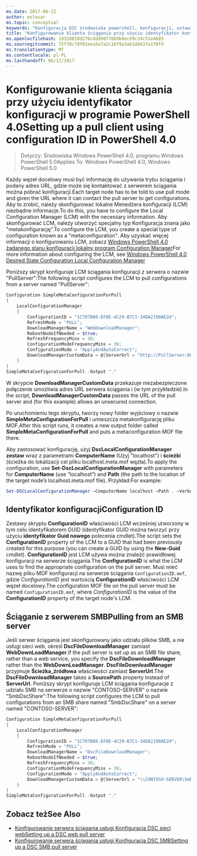 ```yaml
---
ms.date: 2017-06-12
author: eslesar
ms.topic: conceptual
keywords: "Konfiguracja DSC środowiska powershell, konfiguracji, ustawienia"
title: "Konfigurowanie klienta ściągania przy użyciu identyfikator konfiguracji w programie PowerShell 4.0"
ms.openlocfilehash: 19328018d276cddd0877869b0ec69c14c51e4b85
ms.sourcegitcommit: 75f70c7df01eea5e7a2c16f9a3ab1dd437a1f8fd
ms.translationtype: MT
ms.contentlocale: pl-PL
ms.lasthandoff: 06/12/2017
---
```

# <a name="setting-up-a-pull-client-using-configuration-id-in-powershell-40"></a><span data-ttu-id="02b54-103">Konfigurowanie klienta ściągania przy użyciu identyfikator konfiguracji w programie PowerShell 4.0</span><span class="sxs-lookup"><span data-stu-id="02b54-103">Setting up a pull client using configuration ID in PowerShell 4.0</span></span>

><span data-ttu-id="02b54-104">Dotyczy: Środowiska Windows PowerShell 4.0, programu Windows PowerShell 5.0</span><span class="sxs-lookup"><span data-stu-id="02b54-104">Applies To: Windows PowerShell 4.0, Windows PowerShell 5.0</span></span>

<span data-ttu-id="02b54-105">Każdy węzeł docelowy musi być informację do używania trybu ściągania i podany adres URL, gdzie może się kontaktować z serwerem ściągania można pobrać konfiguracji.</span><span class="sxs-lookup"><span data-stu-id="02b54-105">Each target node has to be told to use pull mode and given the URL where it can contact the pull server to get configurations.</span></span> <span data-ttu-id="02b54-106">Aby to zrobić, należy skonfigurować lokalne Menedżera konfiguracji (LCM) niezbędne informacje.</span><span class="sxs-lookup"><span data-stu-id="02b54-106">To do this, you have to configure the Local Configuration Manager (LCM) with the necessary information.</span></span> <span data-ttu-id="02b54-107">Aby skonfigurować LCM, należy utworzyć specjalny typ Konfiguracja znana jako "metakonfigurację".</span><span class="sxs-lookup"><span data-stu-id="02b54-107">To configure the LCM, you create a special type of configuration known as a "metaconfiguration".</span></span> <span data-ttu-id="02b54-108">Aby uzyskać więcej informacji o konfigurowaniu LCM, zobacz [Windows PowerShell 4.0 żądanego stanu konfiguracji lokalny program Configuration Manager](metaConfig4.md)</span><span class="sxs-lookup"><span data-stu-id="02b54-108">For more information about configuring the LCM, see [Windows PowerShell 4.0 Desired State Configuration Local Configuration Manager](metaConfig4.md)</span></span>

<span data-ttu-id="02b54-109">Poniższy skrypt konfiguruje LCM ściągania konfiguracji z serwera o nazwie "PullServer":</span><span class="sxs-lookup"><span data-stu-id="02b54-109">The following script configures the LCM to pull configurations from a server named "PullServer":</span></span>

```powershell
Configuration SimpleMetaConfigurationForPull 
{ 
    LocalConfigurationManager 
    { 
        ConfigurationID = "1C707B86-EF8E-4C29-B7C1-34DA2190AE24";
        RefreshMode = "PULL";
        DownloadManagerName = "WebDownloadManager";
        RebootNodeIfNeeded = $true;
        RefreshFrequencyMins = 30;
        ConfigurationModeFrequencyMins = 30; 
        ConfigurationMode = "ApplyAndAutoCorrect";
        DownloadManagerCustomData = @{ServerUrl = "http://PullServer:8080/PSDSCPullServer/PSDSCPullServer.svc"; AllowUnsecureConnection = “TRUE”}
    } 
} 
SimpleMetaConfigurationForPull -Output "."
```

<span data-ttu-id="02b54-110">W skrypcie **DownloadManagerCustomData** przekazuje niezabezpieczone połączenie umożliwia adres URL serwera ściągania i (w tym przykładzie).</span><span class="sxs-lookup"><span data-stu-id="02b54-110">In the script, **DownloadManagerCustomData** passes the URL of the pull server and (for this example) allows an unsecured connection.</span></span> 

<span data-ttu-id="02b54-111">Po uruchomieniu tego skryptu, tworzy nowy folder wyjściowy o nazwie **SimpleMetaConfigurationForPull** i umieszcza metakonfigurację pliku MOF.</span><span class="sxs-lookup"><span data-stu-id="02b54-111">After this script runs, it creates a new output folder called **SimpleMetaConfigurationForPull** and puts a metaconfiguration MOF file there.</span></span>

<span data-ttu-id="02b54-112">Aby zastosować konfigurację, użyj **DscLocalConfigurationManager zestaw** wraz z parametrami **ComputerName** (Użyj "localhost") i **ścieżki** (ścieżka do lokalizacji cel pliku localhost.meta.mof węzła).</span><span class="sxs-lookup"><span data-stu-id="02b54-112">To apply the configuration, use **Set-DscLocalConfigurationManager** with parameters for **ComputerName** (use “localhost”) and **Path** (the path to the location of the target node’s localhost.meta.mof file).</span></span> <span data-ttu-id="02b54-113">Przykład:</span><span class="sxs-lookup"><span data-stu-id="02b54-113">For example:</span></span> 
```powershell
Set-DSCLocalConfigurationManager –ComputerName localhost –Path . –Verbose.
```

## <a name="configuration-id"></a><span data-ttu-id="02b54-114">Identyfikator konfiguracji</span><span class="sxs-lookup"><span data-stu-id="02b54-114">Configuration ID</span></span>
<span data-ttu-id="02b54-115">Zestawy skryptu **ConfigurationID** właściwości LCM wcześniej utworzony w tym celu identyfikatorem GUID (identyfikator GUID można tworzyć przy użyciu **identyfikator Guid nowego** polecenia cmdlet).</span><span class="sxs-lookup"><span data-stu-id="02b54-115">The script sets the **ConfigurationID** property of the LCM to a GUID that had been previously created for this purpose (you can create a GUID by using the **New-Guid** cmdlet).</span></span> <span data-ttu-id="02b54-116">**ConfigurationID** jest LCM używa można znaleźć prawidłowej konfiguracji na serwerze ściągania.</span><span class="sxs-lookup"><span data-stu-id="02b54-116">The **ConfigurationID** is what the LCM uses to find the appropriate configuration on the pull server.</span></span> <span data-ttu-id="02b54-117">Musi mieć nazwę pliku MOF konfiguracji na serwerze ściągania `ConfigurationID.mof`, gdzie *ConfigurationID* jest wartością **ConfigurationID** właściwości LCM węzeł docelowy.</span><span class="sxs-lookup"><span data-stu-id="02b54-117">The configuration MOF file on the pull server must be named `ConfigurationID.mof`, where *ConfigurationID* is the value of the **ConfigurationID** property of the target node's LCM.</span></span>

## <a name="pulling-from-an-smb-server"></a><span data-ttu-id="02b54-118">Ściąganie z serwerem SMB</span><span class="sxs-lookup"><span data-stu-id="02b54-118">Pulling from an SMB server</span></span>

<span data-ttu-id="02b54-119">Jeśli serwer ściągania jest skonfigurowany jako udziału plików SMB, a nie usługi sieci web, określ **DscFileDownloadManager** zamiast **WebDownLoadManager**.</span><span class="sxs-lookup"><span data-stu-id="02b54-119">If the pull server is set up as an SMB file share, rather than a web service, you specify the **DscFileDownloadManager** rather than the **WebDownLoadManager**.</span></span>
<span data-ttu-id="02b54-120">**DscFileDownloadManager** przyjmuje **Ścieżka_źródłowa** właściwości zamiast **ServerUrl**.</span><span class="sxs-lookup"><span data-stu-id="02b54-120">The **DscFileDownloadManager** takes a **SourcePath** property instead of **ServerUrl**.</span></span> <span data-ttu-id="02b54-121">Poniższy skrypt konfiguruje LCM ściągania konfiguracje z udziału SMB na serwerze o nazwie "CONTOSO-SERVER" o nazwie "SmbDscShare":</span><span class="sxs-lookup"><span data-stu-id="02b54-121">The following script configures the LCM to pull configurations from an SMB share named "SmbDscShare" on a server named "CONTOSO-SERVER":</span></span>

```powershell
Configuration SimpleMetaConfigurationForPull 
{ 
    LocalConfigurationManager 
    { 
        ConfigurationID = "1C707B86-EF8E-4C29-B7C1-34DA2190AE24";
        RefreshMode = "PULL";
        DownloadManagerName = "DscFileDownloadManager";
        RebootNodeIfNeeded = $true;
        RefreshFrequencyMins = 30;
        ConfigurationModeFrequencyMins = 30; 
        ConfigurationMode = "ApplyAndAutoCorrect";
        DownloadManagerCustomData = @{ServerUrl = "\\CONTOSO-SERVER\SmbDscShare"}
    } 
} 
SimpleMetaConfigurationForPull -Output "."
```

## <a name="see-also"></a><span data-ttu-id="02b54-122">Zobacz też</span><span class="sxs-lookup"><span data-stu-id="02b54-122">See Also</span></span>

- [<span data-ttu-id="02b54-123">Konfigurowanie serwera ściągania usługi Konfiguracja DSC sieci web</span><span class="sxs-lookup"><span data-stu-id="02b54-123">Setting up a DSC web pull server</span></span>](pullServer.md)
- [<span data-ttu-id="02b54-124">Konfigurowanie serwera ściągania usługi Konfiguracja DSC SMB</span><span class="sxs-lookup"><span data-stu-id="02b54-124">Setting up a DSC SMB pull server</span></span>](pullServerSMB.md)

